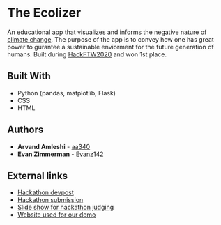 # The Ecolizer 
An educational app that visualizes and informs the negative nature of [climate change](https://next.globalgoals.org/13-climate-action). The purpose of the app is to convey how one has great power to gurantee a sustainable enviorment for the future generation of humans.
Built during [HackFTW2020](https://hackftw.cf/) and won 1st place.

## Built With

* Python (pandas, matplotlib, Flask)
* CSS
* HTML

## Authors

* **Arvand Amleshi** - [aa340](https://github.com/aa340)
* **Evan Zimmerman** - [Evanz142](https://github.com/Evanz142)

## External links

* [Hackathon devpost](https://hack-for-the-world.devpost.com/)
* [Hackathon submission](https://devpost.com/software/the-ecolizer)
* [Slide show for hackathon judging](https://docs.google.com/presentation/d/1r7HgRs788RTII9A9DMW11g5_NpVuwp6UrOYQtV5OGu4/edit?usp=sharing)
* [Website used for our demo](hackftw2020-2.evanzimmerman.repl.co)

